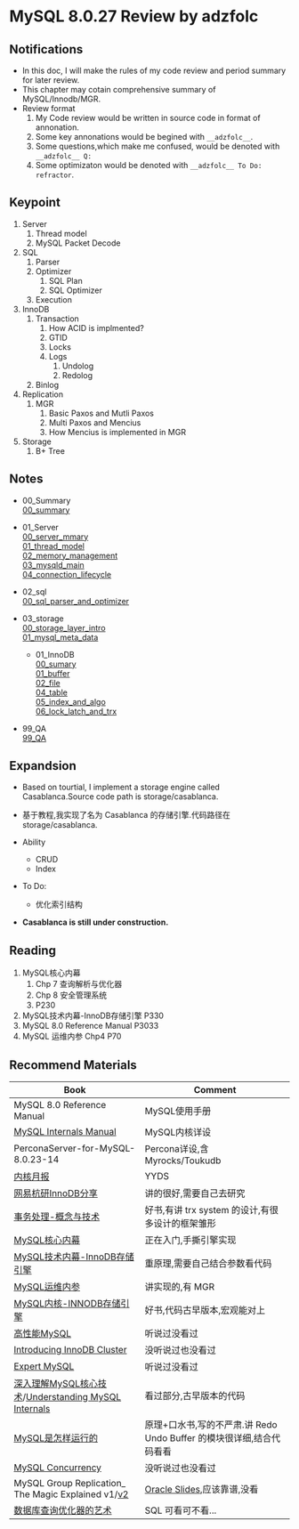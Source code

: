 # MySQL 8.0.27 Review by adzfolc

## Notifications
* In this doc, I will make the rules of my code review and period summary for later review.
* This chapter may cotain comprehensive summary of MySQL/Innodb/MGR.
* Review format
    1. My Code review would be written in source code in format of annonation.
    2. Some key annonations would be begined with `__adzfolc__`.
    3. Some questions,which make me confused, would be denoted with `__adzfolc__ Q:`
    4. Some optimizaton would be denoted with `__adzfolc__ To Do: refractor`.

## Keypoint
1. Server
    1. Thread model
    2. MySQL Packet Decode
2. SQL
    1. Parser
    2. Optimizer
        1. SQL Plan
        2. SQL Optimizer
    3. Execution
3. InnoDB
    1. Transaction
        1. How ACID is implmented?
        2. GTID
        3. Locks
        4. Logs
            1. Undolog
            2. Redolog
    2. Binlog
4. Replication
    1. MGR
        1. Basic Paxos and Mutli Paxos
        2. Multi Paxos and Mencius
        3. How Mencius is implemented in MGR
5. Storage
    1. B+ Tree

## Notes
* 00_Summary  
[00_summary](./notes_by_adzfolc/00_summary.md)
* 01_Server  
[00_server_mmary](./notes_by_adzfolc/01_Server/00_server_summary.md)  
[01_thread_model](./notes_by_adzfolc/01_Server/01_thread_model.md)  
[02_memory_management](./notes_by_adzfolc/01_Server/02_memory_management.md)  
[03_mysqld_main](./notes_by_adzfolc/01_Server/03_mysqld_main.md)  
[04_connection_lifecycle](./notes_by_adzfolc/01_Server/04_connection_lifecycle.md)  

* 02_sql  
[00_sql_parser_and_optimizer](./notes_by_adzfolc/02_SQL/00_sql_parser_and_optimizer.md)  

* 03_storage  
[00_storage_layer_intro](./notes_by_adzfolc/03_Storage/00_storage_layer_intro.md)  
[01_mysql_meta_data](./notes_by_adzfolc/03_Storage/01_mysql_meta_data.md)  
    * 01_InnoDB  
    [00_sumary](./notes_by_adzfolc/03_Storage/01_InnoDB/00_summary.md)  
    [01_buffer](./notes_by_adzfolc/03_Storage/01_InnoDB/01_buffer.md)  
    [02_file](./notes_by_adzfolc/03_Storage/01_InnoDB/02_file.md)  
    [04_table](./notes_by_adzfolc/03_Storage/01_InnoDB/04_table.md)  
    [05_index_and_algo](./notes_by_adzfolc/03_Storage/01_InnoDB/05_index_and_algo.md)  
    [06_lock_latch_and_trx](./notes_by_adzfolc/03_Storage/01_InnoDB/06_lock_latch_and_trx.md)  

* 99_QA  
[99_QA](./notes_by_adzfolc/99_QA.md)  

## Expandsion
* Based on tourtial, I implement a storage engine called Casablanca.Source code path is storage/casablanca.
* 基于教程,我实现了名为 Casablanca 的存储引擎.代码路径在 storage/casablanca.
* Ability
    * CRUD
    * Index
* To Do:
    * 优化索引结构

* **Casablanca is still under construction.**

## Reading
1. MySQL核心内幕
    1. Chp 7 查询解析与优化器
    2. Chp 8 安全管理系统
    3. P230
2. MySQL技术内幕-InnoDB存储引擎 P330
3. MySQL 8.0 Reference Manual P3033
4. MySQL 运维内参 Chp4 P70

## Recommend Materials
|Book|Comment|
|-|-|
|MySQL 8.0 Reference Manual|MySQL使用手册|
|[MySQL Internals Manual](https://dev.mysql.com/doc/internals/en/)|MySQL内核详设|
|PerconaServer-for-MySQL-8.0.23-14|Percona详设,含 Myrocks/Toukudb|
|[内核月报](https://github.com/tangwz/db-monthly)|YYDS|
|[网易杭研InnoDB分享](https://z.itpub.net/stack/detail/10123)|讲的很好,需要自己去研究|
|[事务处理-概念与技术](https://book.douban.com/subject/1144543/)|好书,有讲 trx system 的设计,有很多设计的框架雏形|
|[MySQL核心内幕](https://book.douban.com/subject/4219798/)|正在入门,手撕引擎实现|
|[MySQL技术内幕-InnoDB存储引擎](https://book.douban.com/subject/24708143/)|重原理,需要自己结合参数看代码
|[MySQL运维内参](https://book.douban.com/subject/27044364/)|讲实现的,有 MGR|
|[MySQL内核-INNODB存储引擎](https://book.douban.com/subject/25872763/)|好书,代码古早版本,宏观能对上|
|[高性能MySQL](https://book.douban.com/subject/23008813/)|听说过没看过|
|[Introducing InnoDB Cluster](https://book.douban.com/subject/30349999/)|没听说过也没看过|
|[Expert MySQL](https://book.douban.com/subject/2751144/)|听说过没看过|
|[深入理解MySQL核心技术](https://book.douban.com/subject/4022870/)/[Understanding MySQL Internals](https://book.douban.com/subject/1924288/)|看过部分,古早版本的代码|
|[MySQL是怎样运行的](https://book.douban.com/subject/35231266/)|原理+口水书,写的不严肃.讲 Redo Undo Buffer 的模块很详细,结合代码看看|
|[MySQL Concurrency](https://book.douban.com/subject/35533870/)|没听说过也没看过|
|MySQL Group Replication_ The Magic Explained v1/[v2](https://www.percona.com/live/19/sessions/mysql-group-replication-the-magic-explained-v2)|[Oracle Slides](https://www.slideshare.net/lefred.descamps/presentations),应该靠谱,没看|
|[数据库查询优化器的艺术](https://book.douban.com/subject/25815707/)|SQL 可看可不看...|